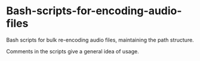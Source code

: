 # Bash-scripts-for-encoding-audio-files
Bash scripts for bulk re-encoding audio files, maintaining the path structure.

Comments in the scripts give a general idea of usage.

